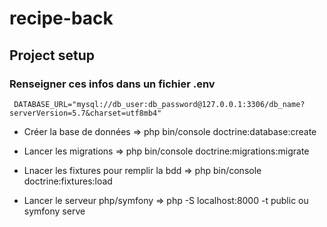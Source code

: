 # recipe-back

## Project setup

### Renseigner ces infos dans un fichier .env
```
 DATABASE_URL="mysql://db_user:db_password@127.0.0.1:3306/db_name?serverVersion=5.7&charset=utf8mb4"
```
- Créer la base de données => php bin/console doctrine:database:create

- Lancer les migrations => php bin/console doctrine:migrations:migrate

- Lnacer les fixtures pour remplir la bdd => php bin/console doctrine:fixtures:load

- Lancer le serveur php/symfony => php -S localhost:8000 -t public ou symfony serve
```
